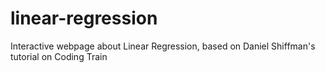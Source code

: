 # linear-regression
Interactive webpage about Linear Regression, based on Daniel Shiffman's tutorial on Coding Train
